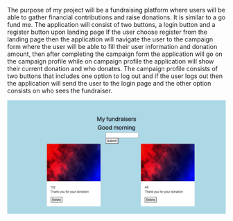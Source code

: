 <p> The purpose of my project will be a fundraising platform where users will be able to gather financial contributions and raise donations. It is similar to a go fund me. The application will consist  of two  buttons, a login button and a register button upon landing page If the user choose register from the landing page then the application will navigate the user to the campaign form where the user will be able to fill their user information and donation amount, then after completing the campaign form the application will go on the campaign profile while on campaign profile the application will show their current donation and who donates. The campaign profile consists of two buttons that includes one option to log out and if the user logs out then the application will send the user to the login page and the other option consists on who sees the fundraiser. 
</p>

![Alt Text](https://raw.githubusercontent.com/JohnbelMDev/Demo-Project-/master/fundraiser.png)
